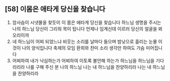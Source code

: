 ## [58] 이몸은 애타게 당신을 찾습니다

1) 암사슴이 시냇물을 찾듯이 이 몸은 애타게 당신을 찾습니다 하느님 생명을 주시는 나의 하느님 당신이 그리워 목이 탑니다 언제나 임계신데 이르러 당신의 얼굴을 뵈오리이까
2) 네 하느님이 어찌 되었느냐 비웃는 소리를 날마다 들으며 밤낮으로 흘리는 눈물 이것이 나의 양식입니다 축제의 모임 환희와 찬미 소리 생각만 하여도 가슴 미어집니다
3) 어찌하여 내가 낙심하는가 어찌하여 이토록 불안해 하는가 하느님을 하느님을 기다리리라 나를 구해 주신 분 나의 하느님 나는 내 하느님을 찬양하리라 나는 내 하느님을 찬양하리라
